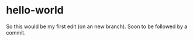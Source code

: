 hello-world
===========

So this would be my first edit (on an new branch).  Soon to be followed by a commit.
